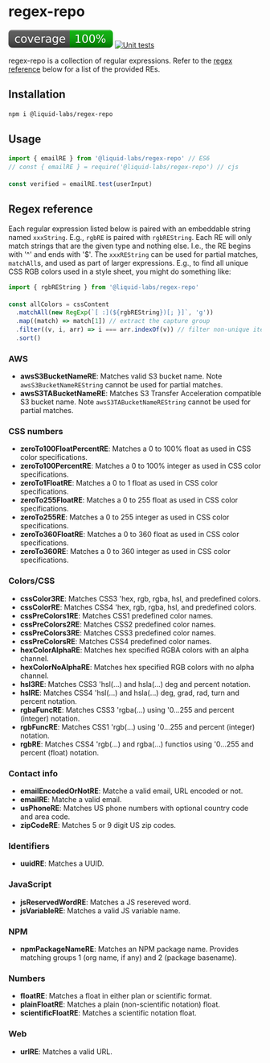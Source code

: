 # regex-repo
[![coverage: 100%](./.readme-assets/coverage.svg)](https://google.com) [![Unit tests](https://github.com/liquid-labs/regex-repo/actions/workflows/unit-tests-node.yaml/badge.svg)](https://github.com/liquid-labs/regex-repo/actions/workflows/unit-tests-node.yaml)

regex-repo is a collection of regular expressions. Refer to the [regex reference](#regex-reference) below for a list of the provided REs.

## Installation

```bash
npm i @liquid-labs/regex-repo
```

## Usage

```javascript
import { emailRE } from '@liquid-labs/regex-repo' // ES6
// const { emailRE } = require('@liquid-labs/regex-repo') // cjs

const verified = emailRE.test(userInput)
```

## Regex reference

Each regular expression listed below is paired with an embeddable string named `xxxString`. E.g., `rgbRE` is paired with `rgbREString`. Each RE will only match strings that are the given type and nothing else. I.e., the RE begins with '^' and ends with '$'. The `xxxREString` can be used for partial matches, `matchAll`s, and used as part of larger expressions. E.g., to find all unique CSS RGB colors used in a style sheet, you might do something like:

```javascript
import { rgbREString } from '@liquid-labs/regex-repo'

const allColors = cssContent
  .matchAll(new RegExp(`[ :](${rgbREString})[; }]`, 'g'))
  .map((match) => match[1]) // extract the capture group
  .filter((v, i, arr) => i === arr.indexOf(v)) // filter non-unique items
  .sort()
```

### AWS

- __awsS3BucketNameRE__: Matches valid S3 bucket name. Note `awsS3BucketNameREString` cannot be used for partial matches.
- __awsS3TABucketNameRE__: Matches S3 Transfer Acceleration compatible S3 bucket name. Note `awsS3TABucketNameREString` cannot be used for partial matches.

### CSS numbers

- __zeroTo100FloatPercentRE__: Matches a 0 to 100% float as used in CSS color specifications.
- __zeroTo100PercentRE__: Matches a 0 to 100% integer as used in CSS color specifications.
- __zeroTo1FloatRE__: Matches a 0 to 1 float as used in CSS color specifications.
- __zeroTo255FloatRE__: Matches a 0 to 255 float as used in CSS color specifications.
- __zeroTo255RE__: Matches a 0 to 255 integer as used in CSS color specifications.
- __zeroTo360FloatRE__: Matches a 0 to 360 float as used in CSS color specifications.
- __zeroTo360RE__: Matches a 0 to 360 integer as used in CSS color specifications.

### Colors/CSS

- __cssColor3RE__: Matches CSS3 'hex, rgb, rgba, hsl, and predefined colors.
- __cssColorRE__: Matches CSS4 'hex, rgb, rgba, hsl, and predefined colors.
- __cssPreColors1RE__: Matches CSS1 predefined color names.
- __cssPreColors2RE__: Matches CSS2 predefined color names.
- __cssPreColors3RE__: Matches CSS3 predefined color names.
- __cssPreColorsRE__: Matches CSS4 predefined color names.
- __hexColorAlphaRE__: Matches hex specified RGBA colors with an alpha channel.
- __hexColorNoAlphaRE__: Matches hex specified RGB colors with no alpha channel.
- __hsl3RE__: Matches CSS3 'hsl(...) and hsla(...) deg and percent notation.
- __hslRE__: Matches CSS4 'hsl(...) and hsla(...) deg, grad, rad, turn and percent notation.
- __rgbaFuncRE__: Matches CSS3 'rgba(...) using '0...255 and percent (integer) notation.
- __rgbFuncRE__: Matches CSS1 'rgb(...) using '0...255 and percent (integer) notation.
- __rgbRE__: Matches CSS4 'rgb(...) and rgba(...) functios  using '0...255 and percent (float) notation.

### Contact info

- __emailEncodedOrNotRE__: Matche a valid email, URL encoded or not.
- __emailRE__: Matche a valid email.
- __usPhoneRE__: Matches US phone numbers with optional country code and area code.
- __zipCodeRE__: Matches 5 or 9 digit US zip codes.

### Identifiers

- __uuidRE__: Matches a UUID.

### JavaScript

- __jsReservedWordRE__: Matches a JS resereved word.
- __jsVariableRE__: Matches a valid JS variable name.

### NPM

- __npmPackageNameRE__: Matches an NPM package name. Provides matching groups 1 (org name, if any) and 2 (package basename).

### Numbers

- __floatRE__: Matches a float in either plan or scientific format.
- __plainFloatRE__: Matches a plain (non-scientific notation) float.
- __scientificFloatRE__: Matches a scientific notation float.

### Web

- __urlRE__: Matches a valid URL.

